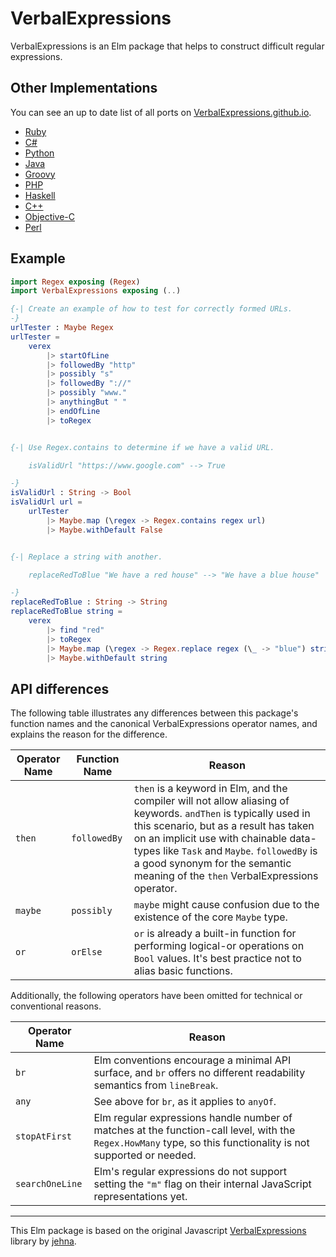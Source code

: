 # VerbalExpressions

VerbalExpressions is an Elm package that helps to construct difficult regular
expressions.

## Other Implementations

You can see an up to date list of all ports on [VerbalExpressions.github.io](http://VerbalExpressions.github.io).
- [Ruby](https://github.com/ryan-endacott/verbal_expressions)
- [C#](https://github.com/VerbalExpressions/CSharpVerbalExpressions)
- [Python](https://github.com/VerbalExpressions/PythonVerbalExpressions)
- [Java](https://github.com/VerbalExpressions/JavaVerbalExpressions)
- [Groovy](https://github.com/VerbalExpressions/GroovyVerbalExpressions)
- [PHP](https://github.com/VerbalExpressions/PHPVerbalExpressions)
- [Haskell](https://github.com/VerbalExpressions/HaskellVerbalExpressions)
- [C++](https://github.com/VerbalExpressions/CppVerbalExpressions)
- [Objective-C](https://github.com/VerbalExpressions/ObjectiveCVerbalExpressions)
- [Perl](https://github.com/VerbalExpressions/PerlVerbalExpressions)

## Example

```elm
import Regex exposing (Regex)
import VerbalExpressions exposing (..)

{-| Create an example of how to test for correctly formed URLs.
-}
urlTester : Maybe Regex
urlTester =
    verex
        |> startOfLine
        |> followedBy "http"
        |> possibly "s"
        |> followedBy "://"
        |> possibly "www."
        |> anythingBut " "
        |> endOfLine
        |> toRegex


{-| Use Regex.contains to determine if we have a valid URL.

    isValidUrl "https://www.google.com" --> True

-}
isValidUrl : String -> Bool
isValidUrl url =
    urlTester
        |> Maybe.map (\regex -> Regex.contains regex url)
        |> Maybe.withDefault False


{-| Replace a string with another.

    replaceRedToBlue "We have a red house" --> "We have a blue house"

-}
replaceRedToBlue : String -> String
replaceRedToBlue string =
    verex
        |> find "red"
        |> toRegex
        |> Maybe.map (\regex -> Regex.replace regex (\_ -> "blue") string)
        |> Maybe.withDefault string
```

## API differences

The following table illustrates any differences between this package's function
names and the canonical VerbalExpressions operator names, and explains the
reason for the difference.

| Operator Name | Function Name | Reason |
|---------------|---------------|--------|
| `then`        | `followedBy`  | `then` is a keyword in Elm, and the compiler will not allow aliasing of keywords. `andThen` is typically used in this scenario, but as a result has taken on an implicit use with chainable data-types like `Task` and `Maybe`. `followedBy` is a good synonym for the semantic meaning of the `then` VerbalExpressions operator. |
| `maybe`       | `possibly`    | `maybe` might cause confusion due to the existence of the core `Maybe` type. |
| `or`          | `orElse`      | `or` is already a built-in function for performing logical-or operations on `Bool` values. It's best practice not to alias basic functions. |

Additionally, the following operators have been omitted for technical or conventional reasons.

| Operator Name   | Reason |
|-----------------|--------|
| `br`            | Elm conventions encourage a minimal API surface, and `br` offers no different readability semantics from `lineBreak`. |
| `any`           | See above for `br`, as it applies to `anyOf`. |
| `stopAtFirst`   | Elm regular expressions handle number of matches at the function-call level, with the `Regex.HowMany` type, so this functionality is not supported or needed. |
| `searchOneLine` | Elm's regular expressions do not support setting the `"m"` flag on their internal JavaScript representations yet. |

---

This Elm package is based on the original Javascript
[VerbalExpressions](https://github.com/VerbalExpressions/JSVerbalExpressions)
library by [jehna](https://github.com/jehna/).
